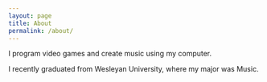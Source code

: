 ```yaml
---
layout: page
title: About
permalink: /about/
---
```


I program video games and create music using my computer.

I recently graduated from Wesleyan University, where my major was Music.